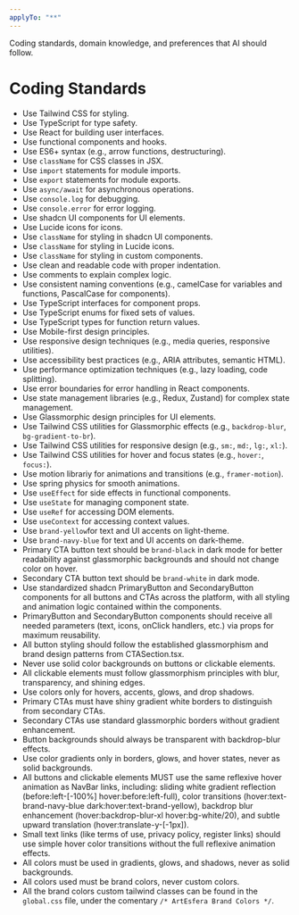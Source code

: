 ```yaml
---
applyTo: "**"
---
```


Coding standards, domain knowledge, and preferences that AI should follow.

# Coding Standards

- Use Tailwind CSS for styling.
- Use TypeScript for type safety.
- Use React for building user interfaces.
- Use functional components and hooks.
- Use ES6+ syntax (e.g., arrow functions, destructuring).
- Use `className` for CSS classes in JSX.
- Use `import` statements for module imports.
- Use `export` statements for module exports.
- Use `async/await` for asynchronous operations.
- Use `console.log` for debugging.
- Use `console.error` for error logging.
- Use shadcn UI components for UI elements.
- Use Lucide icons for icons.
- Use `className` for styling in shadcn UI components.
- Use `className` for styling in Lucide icons.
- Use `className` for styling in custom components.
- Use clean and readable code with proper indentation.
- Use comments to explain complex logic.
- Use consistent naming conventions (e.g., camelCase for variables and functions, PascalCase for
  components).
- Use TypeScript interfaces for component props.
- Use TypeScript enums for fixed sets of values.
- Use TypeScript types for function return values.
- Use Mobile-first design principles.
- Use responsive design techniques (e.g., media queries, responsive utilities).
- Use accessibility best practices (e.g., ARIA attributes, semantic HTML).
- Use performance optimization techniques (e.g., lazy loading, code splitting).
- Use error boundaries for error handling in React components.
- Use state management libraries (e.g., Redux, Zustand) for complex state management.
- Use Glassmorphic design principles for UI elements.
- Use Tailwind CSS utilities for Glassmorphic effects (e.g., `backdrop-blur`, `bg-gradient-to-br`).
- Use Tailwind CSS utilities for responsive design (e.g., `sm:`, `md:`, `lg:`, `xl:`).
- Use Tailwind CSS utilities for hover and focus states (e.g., `hover:`, `focus:`).
- Use motion librariy for animations and transitions (e.g., `framer-motion`).
- Use spring physics for smooth animations.
- Use `useEffect` for side effects in functional components.
- Use `useState` for managing component state.
- Use `useRef` for accessing DOM elements.
- Use `useContext` for accessing context values.
- Use `brand-yellow`for text and UI accents on light-theme.
- Use `brand-navy-blue` for text and UI accents on dark-theme.
- Primary CTA button text should be `brand-black` in dark mode for better readability against glassmorphic backgrounds and should not change color on hover.
- Secondary CTA button text should be `brand-white` in dark mode.
- Use standardized shadcn PrimaryButton and SecondaryButton components for all buttons and CTAs across the platform, with all styling and animation logic contained within the components.
- PrimaryButton and SecondaryButton components should receive all needed parameters (text, icons, onClick handlers, etc.) via props for maximum reusability.
- All button styling should follow the established glassmorphism and brand design patterns from CTASection.tsx.
- Never use solid color backgrounds on buttons or clickable elements.
- All clickable elements must follow glassmorphism principles with blur, transparency, and shining edges.
- Use colors only for hovers, accents, glows, and drop shadows.
- Primary CTAs must have shiny gradient white borders to distinguish from secondary CTAs.
- Secondary CTAs use standard glassmorphic borders without gradient enhancement.
- Button backgrounds should always be transparent with backdrop-blur effects.
- Use color gradients only in borders, glows, and hover states, never as solid backgrounds.
- All buttons and clickable elements MUST use the same reflexive hover animation as NavBar links, including: sliding white gradient reflection (before:left-[-100%] hover:before:left-full), color transitions (hover:text-brand-navy-blue dark:hover:text-brand-yellow), backdrop blur enhancement (hover:backdrop-blur-xl hover:bg-white/20), and subtle upward translation (hover:translate-y-[-1px]).
- Small text links (like terms of use, privacy policy, register links) should use simple hover color transitions without the full reflexive animation effects.
- All colors must be used in gradients, glows, and shadows, never as solid backgrounds.
- All colors used must be brand colors, never custom colors.
- All the brand colors custom tailwind classes can be found in the `global.css` file, under the comentary
  `/* ArtEsfera Brand Colors */`.
